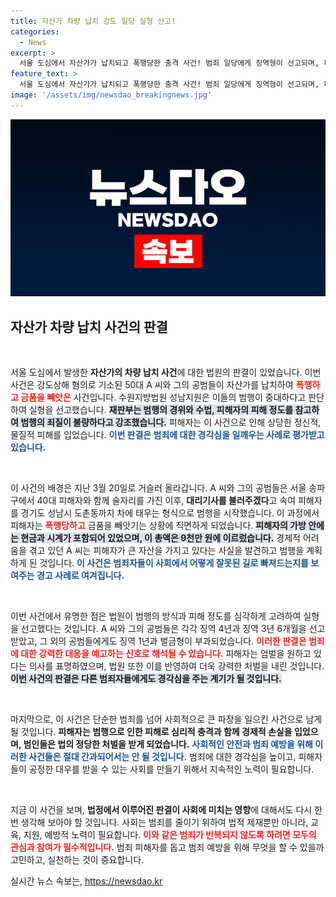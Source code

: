 ```yaml
---
title: 자산가 차량 납치 강도 일당 실형 선고!
categories:
  - News
excerpt: >
  서울 도심에서 자산가가 납치되고 폭행당한 충격 사건! 범죄 일당에게 징역형이 선고되며, 피해자는 엄벌을 원한다 밝혔습니다. 과연 이들은 어떻게 범행을 저지르게 되었을까요?
feature_text: >
  서울 도심에서 자산가가 납치되고 폭행당한 충격 사건! 범죄 일당에게 징역형이 선고되며, 피해자는 엄벌을 원한다 밝혔습니다. 과연 이들은 어떻게 범행을 저지르게 되었을까요?
image: '/assets/img/newsdao_breakingnews.jpg'
---
```


<p><img src="/assets/img/newsdao_breakingnews.jpg" alt="firstkoreanews 속보" /></p>

<h2 data-ke-size="size26">자산가 차량 납치 사건의 판결</h2>

<p data-ke-size="size16">&nbsp;</p>

<p>서울 도심에서 발생한 <b>자산가의 차량 납치 사건</b>에 대한 법원의 판결이 있었습니다. 이번 사건은 강도상해 혐의로 기소된 50대 A 씨와 그의 공범들이 자산가를 납치하여 <b><span style="color: #ee2323;">폭행하고 금품을 빼앗은</span></b> 사건입니다. 수원지방법원 성남지원은 이들의 범행이 중대하다고 판단하여 실형을 선고했습니다. <b><span style="background-color: #21538527;">재판부는 범행의 경위와 수법, 피해자의 피해 정도를 참고하여 범행의 죄질이 불량하다고 강조했습니다.</span></b> 피해자는 이 사건으로 인해 상당한 정신적, 물질적 피해를 입었습니다. <b><span style="color: #1a5490;">이번 판결은 범죄에 대한 경각심을 일깨우는 사례로 평가받고 있습니다.</span></b></p>

<p data-ke-size="size16">&nbsp;</p>

<p>이 사건의 배경은 지난 3월 20일로 거슬러 올라갑니다. A 씨와 그의 공범들은 서울 송파구에서 40대 피해자와 함께 술자리를 가진 이후, <b>대리기사를 불러주겠다</b>고 속여 피해자를 경기도 성남시 도촌동까지 차에 태우는 형식으로 범행을 시작했습니다. 이 과정에서 피해자는 <b><span style="color: #ee2323;">폭행당하고</span></b> 금품을 빼앗기는 상황에 직면하게 되었습니다. <b><span style="background-color: #21538527;">피해자의 가방 안에는 현금과 시계가 포함되어 있었으며, 이 총액은 9천만 원에 이르렀습니다.</span></b> 경제적 어려움을 겪고 있던 A 씨는 피해자가 큰 자산을 가지고 있다는 사실을 발견하고 범행을 계획하게 된 것입니다. <b><span style="color: #1a5490;">이 사건은 범죄자들이 사회에서 어떻게 잘못된 길로 빠져드는지를 보여주는 경고 사례로 여겨집니다.</span></b></p>

<p data-ke-size="size16">&nbsp;</p>

<p>이번 사건에서 유명한 점은 법원이 범행의 방식과 피해 정도를 심각하게 고려하여 실형을 선고했다는 것입니다. A 씨와 그의 공범들은 각각 징역 4년과 징역 3년 6개월을 선고받았고, 그 외의 공범들에게도 징역 1년과 벌금형이 부과되었습니다. <b><span style="color: #ee2323;">이러한 판결은 범죄에 대한 강력한 대응을 예고하는 신호로 해석될 수 있습니다.</span></b> 피해자는 엄벌을 원하고 있다는 의사를 표명하였으며, 법원 또한 이를 반영하여 더욱 강력한 처벌을 내린 것입니다. <b><span style="background-color: #21538527;">이번 사건의 판결은 다른 범죄자들에게도 경각심을 주는 계기가 될 것입니다.</span></b></p>

<p data-ke-size="size16">&nbsp;</p>

<p>마지막으로, 이 사건은 단순한 범죄를 넘어 사회적으로 큰 파장을 일으킨 사건으로 남게 될 것입니다. <b>피해자는 범행으로 인한 피해로 심리적 충격과 함께 경제적 손실을 입었으며, 범인들은 법의 정당한 처벌을 받게 되었습니다.</b> <b><span style="color: #1a5490;">사회적인 안전과 범죄 예방을 위해 이러한 사건들은 절대 간과되어서는 안 될 것입니다.</span></b> 범죄에 대한 경각심을 높이고, 피해자들이 공정한 대우를 받을 수 있는 사회를 만들기 위해서 지속적인 노력이 필요합니다.</p>

<p data-ke-size="size16">&nbsp;</p>

<p>지금 이 사건을 보며, <b>법정에서 이루어진 판결이 사회에 미치는 영향</b>에 대해서도 다시 한번 생각해 보아야 할 것입니다. 사회는 범죄를 줄이기 위하여 법적 제재뿐만 아니라, 교육, 지원, 예방적 노력이 필요합니다. <b><span style="color: #ee2323;">이와 같은 범죄가 반복되지 않도록 하려면 모두의 관심과 참여가 필수적입니다.</span></b> 범죄 피해자를 돕고 범죄 예방을 위해 무엇을 할 수 있을까 고민하고, 실천하는 것이 중요합니다.</p>
실시간 뉴스 속보는, <a href="https://newsdao.kr" rel="dofollow">https://newsdao.kr</a>


